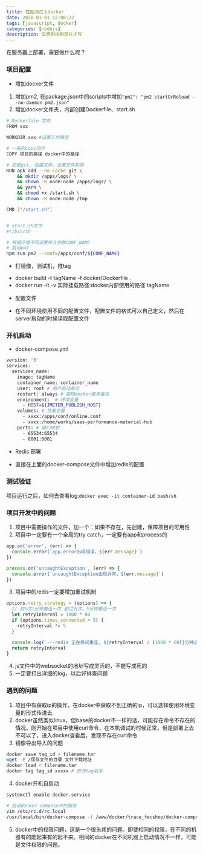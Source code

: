 ```yaml
---
title: 性能测试上docker
date: 2020-01-01 12:08:22
tags: [javascript, docker]
categories: [nodejs]
description: 没想到拖到现在才写
---
```


在服务器上部署，需要做什么呢？

### 项目配置
* 增加docker文件
 1. 增加pm2, 在package.json中的scripts中增加`"pm2": "pm2 startOrReload --no-daemon pm2.json"`
 2. 增加docker文件夹，内部创建Dockerfile、start.sh

```bash
# Dockerfile 文件
FROM xxx

WORKDIR xxx #设置工作路径

# 一系列copy动作
COPY 项目的路径 docker中的路径

# 安装git, 创建文件，设置文件权限
RUN apk add --no-cache git \
    && mkdir /apps/logs/ \
    && chown -R node:node /apps/logs/ \
    && yarn \
    && chmod +x /start.sh \
    && chown -R node:node /tmp

CMD ["/start.sh"]


# start.sh文件
#!/bin/sh

# 根据环境不同设置传入参数CONF_NAME
# 启动pm2
npm run pm2 --conf=/apps/conf/${CONF_NAME}
```

* 打镜像，测试机，推tag
 - docker build -t tagName -f docker/Dockerfile .
 - docker run -it -v 实际挂载路径:docker内部使用的路径 tagName

* 配置文件
 - 在不同环境使用不同的配置文件，配置文件的格式可以自己定义，然后在server启动的时候读取配置文件

### 开机启动
* docker-compose.yml

```bash
version: '3'
services:
  services_name:
    image: tagName
    container_name: container_name
    user: root # 用户启动身份
    restart: always # 跟随docker服务重启
    environment:  # 环境变量
      - HOST=${JMETER_PUBLISH_HOST}
    volumes: # 挂载变量
      - xxxx:/apps/conf/online.conf
      - xxxx:/home/works/saas-performance-material-hub
    ports: # 端口映射
      - 65534:65534
      - 8001:8001
```
* Redis 部署
 - 直接在上面的docker-compose文件中增加redis的配置

### 测试验证
项目运行之后，如何去查看log:`docker exec -it container-id bash/sh`


### 项目开发中的问题
1. 项目中需要操作的文件，加一个：如果不存在，先创建，保障项目的可用性
2. 项目中一定要有一个全局的try catch，一定要有app和process的

```js
app.on('error', (err) => {
  console.error(`app.error出现错误，${err.message}`)
})

process.on('uncaughtException', (err) => {
  console.error(`uncaughtException出现异常，${err.message}`)
})
```
3. 项目中的redis一定要增加重试机制

```js
options.retry_strategy = (options) => {
  // 前5次1分钟重连一次 超过五次，5分钟重连一次
  let retryInterval = 1000 * 60
  if (options.times_connected > 5) {
    retryInterval *= 5
  }

  console.log(`---redis 正在尝试重连, ${retryInterval / (1000 * 60)}分钟之后重连`)
  return retryInterval
}
```
4. js文件中的websocket的地址写成灵活的，不能写成死的
5. 一定要打出详细的log，以后好排查问题


### 遇到的问题
1. 项目中有获取ip的操作，在docker中获取不到正确的ip，可以选择使用环境变量的形式传进去
2. docker虽然类似linux，但base的docker不一样的话，可能存在命令不存在的情况。刚开始在项目中使用curl命令，在本机调试的时候正常，但是部署上去不可以了，进入docker查看后，发现不存在curl命令
3. 镜像导出导入的问题

```bash
docker save tag_id > filename.tar
wget -P /保存文件的目录 文件下载地址
docker load < filename.tar
docker tag tag_id xxxxx # 修改tag名字
```

4. docker开机自启动

```bash
systemctl enable docker.service

# 启动docker-compose中的服务
vim /etc/rc.d/rc.local
/usr/local/bin/docker-compose -f /www/docker/trace_fecshop/docker-compose.yml up -d
```

5. docker中的权限问题，这是一个很头疼的问题。即使相同的权限，在不同的机器有的能起来有的起不来。相同的docker在不同机器上启动情况不一样，可能是文件权限的问题。








